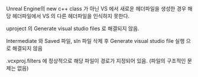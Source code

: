 Unreal Engine의 new c++ class 가 아닌 VS 에서 새로운 헤더파일을 생성한 경우 해당 헤더파일에서 VS 의 다른 헤더파일을 인식하지 못한다.

uproject 의 Generate visual studio files 로 해결되지 않음.

Intermediate 와 Saved 파일, sln 파일 삭제 후  Generate visual studio file 실행 으로 해결되지 않음

.vcxproj.filters 에 정상적으로 해당 파일이 경로가 지정되어 있음. (파일의 구조적인 문제는 없음)

